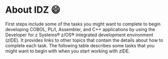# <H1> About IDZ :smile:  
First steps include some of the tasks you might want to complete to begin developing COBOL, PL/I, Assembler, and C++ applications by using the Developer for z Systems® z/OS® integrated development environment (zIDE). It provides links to other topics that contain the details about how to complete each task.
The following table describes some tasks that you might want to begin with when you start working with zIDE.
